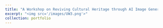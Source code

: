 ```yaml
---
title: "A Workshop on Reviving Cultural Heritage through AI Image Generation"
excerpt: "<img src='/images/UW3.png'>"
collection: portfolio
---
```

<!-- <img src='/images/UW1.png' width="500px"> -->

<!-- ## Introduction
Cultural heritage sites often degrade over time due to environmental factors, losing some of their original splendor. To revive a sense of these sites' historic grandeur and encourage speculation about their future, we conducted a workshop. Participants used Stable Diffusion to recreate images of these sites in various scenarios through prompting. 

Participants demonstrated distinct interaction patterns. Our findings indicate that the images generated evoke past memories in participants, offer new insights and emotions, and enhance their emotional connection with these cultural heritages. We also found that participants’ perceptions and interpretations of cultural heritages are deeply personal and diverse, potentially providing intriguing inspirations for those with different views and memories of the same heritages.This project showcases the potential of generative AI in forstering people's expression and imagination of cultural heritages. -->

<!-- <img src='/images/UW2.png' width="500px"> -->

<!-- ## My Role
- Designed workshop processes, preparing data collection forms, tutorial videos, interview outlines, and other materials. Led a portion of the workshops
- Led the team in content analysis of workshop images and thematic analysis of interview transcripts
- Wrote sections of the paper, including related work, method, conclusion, and discussion

## Publications
**He, Z.**, Wang, T., Chen, L., Su, J., Wong, K., Fung, W., LC, R. An Imaginative Urban Walk: Engendering Expression 
and Imagination of Tangible Cultural Heritage Sites Using Generative AI. In preparation for submission. -->

